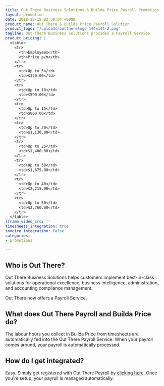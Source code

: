 ```yaml
---
title: Out There Business Solutions & Builda Price Payroll Promotion
layout: promotion
date: 2018-10-18 02:59:04 +0000
product_name: Out There & Builda Price Payroll Solution
product_logo: "/uploads/outtherelogo 144x144-2.png"
tagline: Out There Business Solutions provides a Payroll Service
product_pricing: |
  <table>
    <tr>
      <th>Employees</th>
      <th>Price p/m</th>
    </tr>
    <tr>
      <td>Up to 5</td>
      <td>$320.00</td>
    </tr>
    <tr>
      <td>Up to 10</td>
      <td>$590.00</td>
    </tr>
    <tr>
      <td>Up to 15</td>
      <td>$860.00</td>
    </tr>
    <tr>
      <td>Up to 20</td>
      <td>$1,130.00</td>
    </tr>
    <tr>
      <td>Up to 25</td>
      <td>$1,400.00</td>
    </tr>
    <tr>
      <td>Up to 30</td>
      <td>$1,675.00</td>
    </tr>
    <tr>
      <td>Up to 40</td>
      <td>$2,215.00</td>
    </tr>
    <tr>
      <td>Up to 50</td>
      <td>$2,760.00</td>
    </tr>
  </table>
iframe_video_src: ''
timesheets_integration: true
invoice_integration: false
categories:
- promotions

---
```

## Who is Out There?

Out There Business Solutions helps customers implement best-in-class solutions for operational excellence, business intelligence, administration, and accounting compliance management.  
  
Out There now offers a Payroll Service. 

## What does Out There Payroll and Builda Price do?

The labour hours you collect in Builda Price from timesheets are automatically fed into the Out There Payroll Service. When your payroll comes around, your payroll is automatically processed.

## How do I get integrated?

Easy. Simply get registered with Out There Payroll by [clicking here](#). Once you're setup, your payroll is managed automatically.
